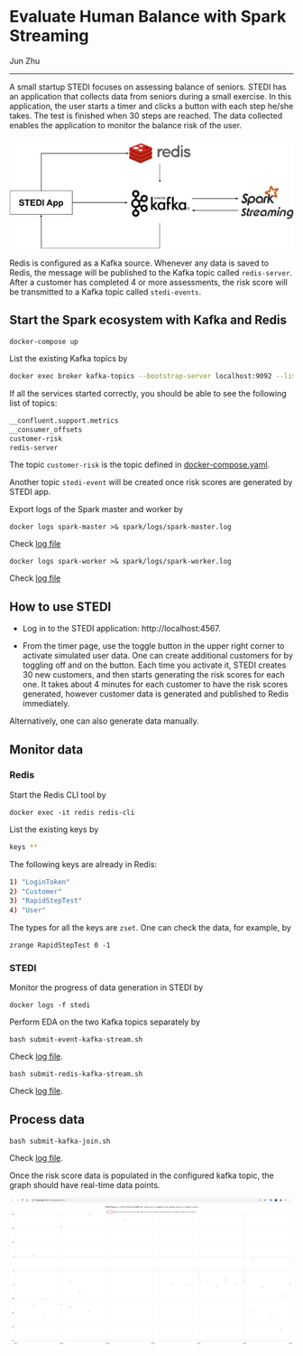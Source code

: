 # Evaluate Human Balance with Spark Streaming

Jun Zhu
___

A small startup STEDI focuses on assessing balance of seniors. STEDI has 
an application that collects data from seniors during a small exercise. 
In this application, the user starts a timer and clicks a button with each step 
he/she takes. The test is finished when 30 steps are reached. The data 
collected enables the application to monitor the balance risk of the user. 

<img src="./architecture.jpg" alt="drawing" width="540"/>

Redis is configured as a Kafka source. Whenever any data is saved to Redis, 
the message will be published to the Kafka topic called `redis-server`. After a 
customer has completed 4 or more assessments, the risk score will be 
transmitted to a Kafka topic called `stedi-events`. 

## Start the Spark ecosystem with Kafka and Redis

```
docker-compose up
```

List the existing Kafka topics by

```sh
docker exec broker kafka-topics --bootstrap-server localhost:9092 --list
```

If all the services started correctly, you should be able to see the following
list of topics:
```
__confluent.support.metrics
__consumer_offsets
customer-risk
redis-server
```
The topic `customer-risk` is the topic defined in [docker-compose.yaml](./docker-compose.yaml).

Another topic `stedi-event` will be created once risk scores are generated by STEDI app.

Export logs of the Spark master and worker by
```
docker logs spark-master >& spark/logs/spark-master.log
```
Check [log file](./spark/logs/spark-master.log)

```
docker logs spark-worker >& spark/logs/spark-worker.log
```
Check [log file](./spark/logs/spark-worker.log)

## How to use STEDI

- Log in to the STEDI application: http://localhost:4567.

- From the timer page, use the toggle button in the upper right corner to 
  activate simulated user data. One can create additional customers for by
  toggling off and on the button. Each time you activate it, STEDI creates 
  30 new customers, and then starts generating the risk scores for each one. 
  It takes about 4 minutes for each customer to have the risk scores generated, 
  however customer data is generated and published to Redis immediately.

Alternatively, one can also generate data manually.

## Monitor data

### Redis

Start the Redis CLI tool by

```
docker exec -it redis redis-cli
```

List the existing keys by
```sh
keys **
```

The following keys are already in Redis:
```sh
1) "LoginToken"
2) "Customer"
3) "RapidStepTest"
4) "User"
```

The types for all the keys are `zset`. One can check the data, for example, by
```
zrange RapidStepTest 0 -1
```

### STEDI

Monitor the progress of data generation in STEDI by

```
docker logs -f stedi
```

Perform EDA on the two Kafka topics separately by

```
bash submit-event-kafka-stream.sh
```
Check [log file](./spark/logs/event_stream.log).

```
bash submit-redis-kafka-stream.sh
```
Check [log file](./spark/log/redis_stream.log).

## Process data

```
bash submit-kafka-join.sh
```
Check [log file](./spark/log/kafka_join.log).

Once the risk score data is populated in the configured kafka topic, the graph 
should have real-time data points.

![](./screenshots/risk_graph1.jpg)
